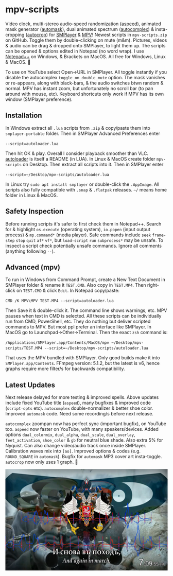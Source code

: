 # mpv-scripts
Video clock, multi-stereo audio-speed randomization ([aspeed](aspeed.lua)), animated mask generator ([automask](automask.lua)), dual animated spectrum ([autocomplex](autocomplex.lua)) & insta-cropping ([autocrop](autocrop.lua)) for [SMPlayer](https://smplayer.info) & [MPV](https://mpv.io)! Newest scripts in `mpv-scripts.zip` on GitHub. Toggle them by double-clicking on mute (m&m). Pictures, videos & audio can be drag & dropped onto SMPlayer, to light them up. The scripts can be opened & options edited in Notepad (no word wrap). I use [Notepad++](https://notepad-plus-plus.org/downloads/) on Windows, & Brackets on MacOS. All free for Windows, Linux & MacOS. 🙂

To use on YouTube select Open→URL in SMPlayer. All toggle instantly if you disable the autocomplex `toggle_on_double_mute` option. The mask vanishes or re-appears, along with black-bars, & the audio switches btwn random & normal. MPV has instant zoom, but unfortunately no scroll bar (to pan around with mouse, etc). Keyboard shortcuts only work if MPV has its own window (SMPlayer preference).

## Installation
In Windows extract all `.lua` scripts from `.zip` & copy/paste them into `smplayer-portable` folder. Then in SMPlayer Advanced Preferences enter 

`--script=autoloader.lua`

Then hit OK & play. Overall I consider playback smoother than VLC. [autoloader](autoloader.lua) is itself a README (in LUA). In Linux & MacOS create folder `mpv-scripts` on Desktop. Then extract all scripts into it. Then in SMPlayer enter

`--script=~/Desktop/mpv-scripts/autoloader.lua`

In Linux try `sudo apt install smplayer` or double-click the `.AppImage`. All scripts also fully compatible with `.snap` & `.flatpak` releases. `~/` means home folder in Linux & MacOS.

## Safety Inspection
Before running scripts it's safer to first check them in Notepad++. Search for & highlight `os.execute` (operating system), `io.popen` (input output process) & `mp.command*` (media player). Safe commands include `seek` `frame-step` `stop` `quit` `af*` `vf*`, but `load-script` `run` `subprocess*` may be unsafe. To inspect a script check potentially unsafe commands. Ignore all comments (anything following `--`).

## Advanced (mpv)
To run in Windows from Command Prompt, create a New Text Document in SMPlayer folder & rename it `TEST.CMD`. Also copy in `TEST.MP4`. Then right-click on `TEST.CMD` & click `Edit`. In Notepad copy/paste:

`CMD /K MPV\MPV TEST.MP4 --script=autoloader.lua`

Then Save it & double-click it. The command line shows warnings, etc. MPV pauses when text in CMD is selected. All these scripts can be individually run from CMD, PowerShell, etc. They do nothing but deliver scripted commands to MPV. But most ppl prefer an interface like SMPlayer. In MacOS go to Launchpad→Other→Terminal. Then the exact `zsh` command is:

`/Applications/SMPlayer.app/Contents/MacOS/mpv ~/Desktop/mpv-scripts/TEST.MP4 --script=~/Desktop/mpv-scripts/autoloader.lua`

That uses the MPV bundled with SMPlayer. Only good builds make it into `SMPlayer.app/Contents`. FFmpeg version: 5.1.2, but the latest is v6, hence graphs require more filter/s for backwards compatibility.

## Latest Updates
Next release delayed for more testing & improved spells. Above updates include fixed YouTube title (`aspeed`), many bugfixes & improved code (`script-opts` etc). `autocomplex` double-normalizer & better shoe color. Improved `automask` code. Need some recording/s before next release. 

`autocomplex` zoompan now has perfect sync (important bugfix), on YouTube too. `aspeed` now faster on YouTube, with many speakers/devices. Added options `dual_colormix`, `dual_alpha`, `dual_scale`, `dual_overlay`, `feet_activation`, `shoe_color` & `gb` for neutral blue shade. Also extra 5% for Nyquist. Can also change video/audio track once inside SMPlayer. Calibration waves mix into `[ao]`. Improved options & codes (e.g. `ROUND_SQUARE` in `automask`). Bugfix for `automask` MP3 cover art insta-toggle. `autocrop` now only uses 1 graph. 🙂

![alt text](https://github.com/TinosNitso/mpv-scripts/blob/main/SCREENSHOT.JPG)
